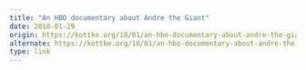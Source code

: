 ```yaml
---
title: "An HBO documentary about Andre the Giant"
date: 2018-01-29
origin: https://kottke.org/18/01/an-hbo-documentary-about-andre-the-giant
alternate: https://kottke.org/18/01/an-hbo-documentary-about-andre-the-giant
type: link
---
```


